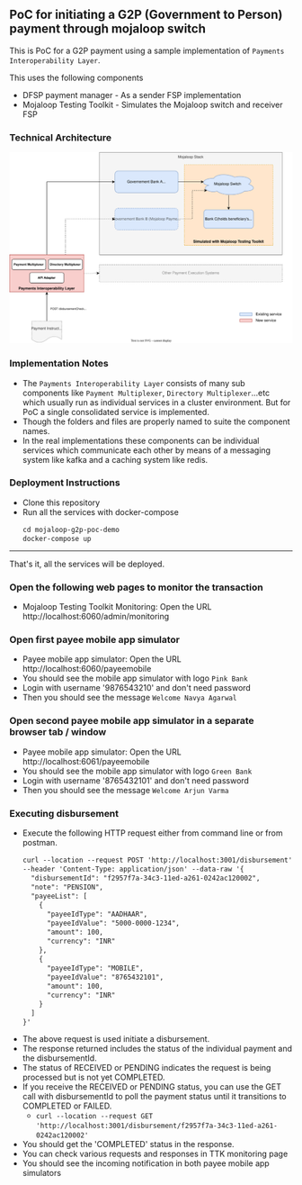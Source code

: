 ## PoC for initiating a G2P (Government to Person) payment through mojaloop switch

This is PoC for a G2P payment using a sample implementation of `Payments Interoperability Layer`.

This uses the following components
- DFSP payment manager - As a sender FSP implementation
- Mojaloop Testing Toolkit - Simulates the Mojaloop switch and receiver FSP

### Technical Architecture
![Technical Architecture Diagram](assets/diagrams/mojaloop-g2p-poc.drawio.svg)

### Implementation Notes

- The `Payments Interoperability Layer` consists of many sub components like `Payment Multiplexer`, `Directory Multiplexer`...etc which usually run as individual services in a cluster environment. But for PoC a single consolidated service is implemented.
- Though the folders and files are properly named to suite the component names.
- In the real implementations these components can be individual services which communicate each other by means of a messaging system like kafka and a caching system like redis.

### Deployment Instructions

- Clone this repository
- Run all the services with docker-compose
  ```
  cd mojaloop-g2p-poc-demo
  docker-compose up
  ```
---
That's it, all the services will be deployed.

### Open the following web pages to monitor the transaction
- Mojaloop Testing Toolkit Monitoring: Open the URL http://localhost:6060/admin/monitoring

### Open first payee mobile app simulator
- Payee mobile app simulator: Open the URL http://localhost:6060/payeemobile
- You should see the mobile app simulator with logo `Pink Bank`
- Login with username '9876543210' and don't need password
- Then you should see the message `Welcome Navya Agarwal`

### Open second payee mobile app simulator in a separate browser tab / window
- Payee mobile app simulator: Open the URL http://localhost:6061/payeemobile
- You should see the mobile app simulator with logo `Green Bank`
- Login with username '8765432101' and don't need password
- Then you should see the message `Welcome Arjun Varma`

### Executing disbursement
- Execute the following HTTP request either from command line or from postman.
  ```
  curl --location --request POST 'http://localhost:3001/disbursement' --header 'Content-Type: application/json' --data-raw '{
    "disbursementId": "f2957f7a-34c3-11ed-a261-0242ac120002",
    "note": "PENSION",
    "payeeList": [
      {
        "payeeIdType": "AADHAAR",
        "payeeIdValue": "5000-0000-1234",
        "amount": 100,
        "currency": "INR"
      },
      {
        "payeeIdType": "MOBILE",
        "payeeIdValue": "8765432101",
        "amount": 100,
        "currency": "INR"
      }
    ]
  }'
  ```
- The above request is used initiate a disbursement.
- The response returned includes the status of the individual payment and the disbursementId.
- The status of RECEIVED or PENDING indicates the request is being processed but is not yet COMPLETED.
- If you receive the RECEIVED or PENDING status, you can use the GET call with disbursementId to poll the payment status until it transitions to COMPLETED or FAILED.
  - `curl --location --request GET 'http://localhost:3001/disbursement/f2957f7a-34c3-11ed-a261-0242ac120002'`
- You should get the 'COMPLETED' status in the response.
- You can check various requests and responses in TTK monitoring page
- You should see the incoming notification in both payee mobile app simulators
